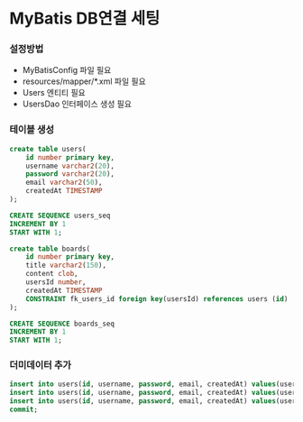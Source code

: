 # MyBatis DB연결 세팅

### 설정방법
- MyBatisConfig 파일 필요
- resources/mapper/*.xml 파일 필요
- Users 엔티티 필요
- UsersDao 인터페이스 생성 필요

### 테이블 생성
```sql
create table users(
    id number primary key,
    username varchar2(20),
    password varchar2(20),
    email varchar2(50),
    createdAt TIMESTAMP
);

CREATE SEQUENCE users_seq 
INCREMENT BY 1 
START WITH 1;

create table boards(
    id number primary key,
    title varchar2(150),
    content clob,
    usersId number,
    createdAt TIMESTAMP
    CONSTRAINT fk_users_id foreign key(usersId) references users (id)
);

CREATE SEQUENCE boards_seq 
INCREMENT BY 1 
START WITH 1;

```

### 더미데이터 추가
```sql
insert into users(id, username, password, email, createdAt) values(users_seq.nextval, 'ssar', '1234', 'ssar@nate.com', sysdate);
insert into users(id, username, password, email, createdAt) values(users_seq.nextval, 'cos', '1234', 'cos@nate.com', sysdate);
insert into users(id, username, password, email, createdAt) values(users_seq.nextval, 'hong', '1234', 'hong@nate.com', sysdate);
commit;
```
